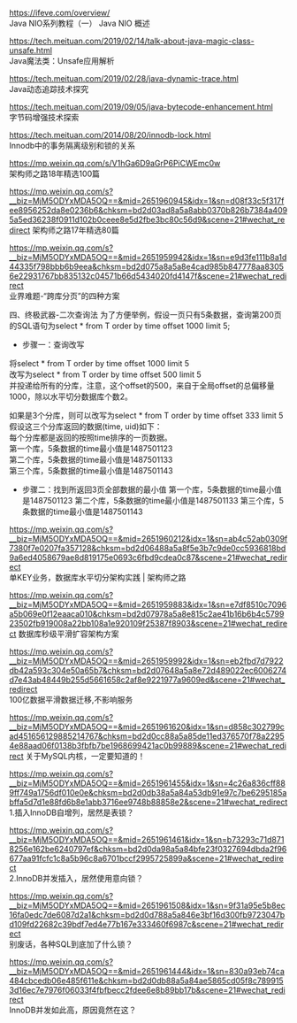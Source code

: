 https://ifeve.com/overview/  
    Java NIO系列教程（一） Java NIO 概述   


https://tech.meituan.com/2019/02/14/talk-about-java-magic-class-unsafe.html  
    Java魔法类：Unsafe应用解析  

https://tech.meituan.com/2019/02/28/java-dynamic-trace.html  
    Java动态追踪技术探究  
    
https://tech.meituan.com/2019/09/05/java-bytecode-enhancement.html   
    字节码增强技术探索  
    
    
https://tech.meituan.com/2014/08/20/innodb-lock.html  
    Innodb中的事务隔离级别和锁的关系  
    
https://mp.weixin.qq.com/s/V1hGa6D9aGrP6PiCWEmc0w  
    架构师之路18年精选100篇  

https://mp.weixin.qq.com/s?__biz=MjM5ODYxMDA5OQ==&mid=2651960945&idx=1&sn=d08f33c5f317fee8956252da8e0236b6&chksm=bd2d03ad8a5a8abb0370b826b7384a4095a5ed36238f0911d102b0ceee8e5d2fbe3bc80c56d9&scene=21#wechat_redirect
    架构师之路17年精选80篇      
    

https://mp.weixin.qq.com/s?__biz=MjM5ODYxMDA5OQ==&mid=2651959942&idx=1&sn=e9d3fe111b8a1d44335f798bbb6b9eea&chksm=bd2d075a8a5a8e4cad985b847778aa83056e22931767bb835132c04571b66d5434020fd4147f&scene=21#wechat_redirect  
    业界难题-“跨库分页”的四种方案  

四、终极武器-二次查询法
  为了方便举例，假设一页只有5条数据，查询第200页的SQL语句为select * from T order by time offset 1000 limit 5;
* 步骤一：查询改写  

将select * from T order by time offset 1000 limit 5  
改写为select * from T order by time offset 500 limit 5  
并投递给所有的分库，注意，这个offset的500，来自于全局offset的总偏移量1000，除以水平切分数据库个数2。  

如果是3个分库，则可以改写为select * from T order by time offset 333 limit 5  
假设这三个分库返回的数据(time, uid)如下：  
每个分库都是返回的按照time排序的一页数据。  
    第一个库，5条数据的time最小值是1487501123  
    第二个库，5条数据的time最小值是1487501133  
    第三个库，5条数据的time最小值是1487501143  

* 步骤二：找到所返回3页全部数据的最小值
    第一个库，5条数据的time最小值是1487501123
    第二个库，5条数据的time最小值是1487501133
    第三个库，5条数据的time最小值是1487501143




https://mp.weixin.qq.com/s?__biz=MjM5ODYxMDA5OQ==&mid=2651960212&idx=1&sn=ab4c52ab0309f7380f7e0207fa357128&chksm=bd2d06488a5a8f5e3b7c9de0cc5936818bd9a6ed4058679ae8d819175e0693c6fbd9cdea0c87&scene=21#wechat_redirect  
    单KEY业务，数据库水平切分架构实践 | 架构师之路  

https://mp.weixin.qq.com/s?__biz=MjM5ODYxMDA5OQ==&mid=2651959883&idx=1&sn=e7df8510c7096a5b069e0f12eaaca010&chksm=bd2d07978a5a8e815c2ae41b16b6b4c579923502fb919008a22bb108a1e920109f25387f8903&scene=21#wechat_redirect
    数据库秒级平滑扩容架构方案  
    
https://mp.weixin.qq.com/s?__biz=MjM5ODYxMDA5OQ==&mid=2651959992&idx=1&sn=eb2fbd7d7922db42a593c304e50a65b7&chksm=bd2d07648a5a8e72d489022ec6006274d7e43ab48449b255d5661658c2af8e9221977a9609ed&scene=21#wechat_redirect  
    100亿数据平滑数据迁移,不影响服务
    
    
https://mp.weixin.qq.com/s?__biz=MjM5ODYxMDA5OQ==&mid=2651961620&idx=1&sn=d858c302799cad451656129885214767&chksm=bd2d0cc88a5a85de11ed376570f78a22954e88aad06f0138b3fbfb7be1968699421ac0b99889&scene=21#wechat_redirect
    关于MySQL内核，一定要知道的！  
    
https://mp.weixin.qq.com/s?__biz=MjM5ODYxMDA5OQ==&mid=2651961455&idx=1&sn=4c26a836cff889ff749a1756df010e0e&chksm=bd2d0db38a5a84a53db91e97c7be6295185abffa5d7d1e88fd6b8e1abb3716ee9748b88858e2&scene=21#wechat_redirect      
    1.插入InnoDB自增列，居然是表锁？  
    
https://mp.weixin.qq.com/s?__biz=MjM5ODYxMDA5OQ==&mid=2651961461&idx=1&sn=b73293c71d8718256e162be6240797ef&chksm=bd2d0da98a5a84bfe23f0327694dbda2f96677aa91fcfc1c8a5b96c8a6701bccf2995725899a&scene=21#wechat_redirect    
    2.InnoDB并发插入，居然使用意向锁？    
    
    
https://mp.weixin.qq.com/s?__biz=MjM5ODYxMDA5OQ==&mid=2651961508&idx=1&sn=9f31a95e5b8ec16fa0edc7de6087d2a1&chksm=bd2d0d788a5a846e3bf16d300fb9723047bd109fd22682c39bdf7ed4e77b167e333460f6987c&scene=21#wechat_redirect      
    别废话，各种SQL到底加了什么锁？  
    
 https://mp.weixin.qq.com/s?__biz=MjM5ODYxMDA5OQ==&mid=2651961444&idx=1&sn=830a93eb74ca484cbcedb06e485f611e&chksm=bd2d0db88a5a84ae5865cd05f8c7899153d16ec7e7976f06033f4fbfbecc2fdee6e8b89bb17b&scene=21#wechat_redirect     
    InnoDB并发如此高，原因竟然在这？  
    

